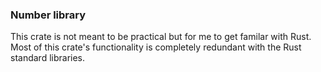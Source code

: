 ### Number library

This crate is not meant to be practical but for me to get familar with Rust. Most of this crate's functionality is completely redundant with the Rust standard libraries.
